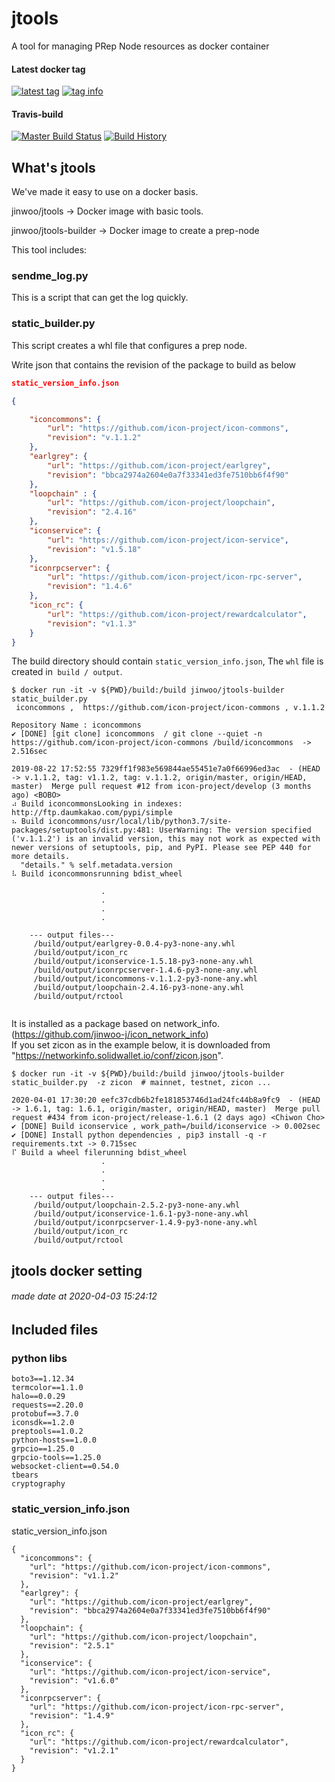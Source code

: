 # jtools

A tool for managing PRep Node resources as docker container

#### Latest docker tag
[![latest tag](https://images.microbadger.com/badges/version/jinwoo/jtools.svg)](https://microbadger.com/images/jinwoo/jtools "microbadger.com")
[![tag info](https://images.microbadger.com/badges/image/jinwoo/jtools.svg)](https://microbadger.com/images/jinwoo/jtools "microbadger.com")


#### Travis-build
[![Master Build Status](https://travis-ci.org/JINWOO-J/jtools.svg?branch=master)](https://travis-ci.org/JINWOO-J/jtools) 
[![Build History](https://buildstats.info/travisci/chart/jinwoo-j/jtools?branch=master&includeBuildsFromPullRequest=false&buildCount=30)](https://travis-ci.org/jinwoo-j/jtools)

## What's jtools

We've made it easy to use on a docker basis.

jinwoo/jtools -> Docker image with basic tools.

jinwoo/jtools-builder -> Docker image to create a prep-node

This tool includes:

### sendme_log.py

This is a script that can get the log quickly.


### static_builder.py

This script creates a whl file that configures a prep node.

Write json that contains the revision of the package to build as below

```json
static_version_info.json

{

    "iconcommons": {
        "url": "https://github.com/icon-project/icon-commons",
        "revision": "v.1.1.2"
    },
    "earlgrey": {
        "url": "https://github.com/icon-project/earlgrey",
        "revision": "bbca2974a2604e0a7f33341ed3fe7510bb6f4f90"
    },
    "loopchain" : {
        "url": "https://github.com/icon-project/loopchain",
        "revision": "2.4.16"
    },
    "iconservice": {
        "url": "https://github.com/icon-project/icon-service",
        "revision": "v1.5.18"
    },
    "iconrpcserver": {
        "url": "https://github.com/icon-project/icon-rpc-server",
        "revision": "1.4.6"
    },
    "icon_rc": {
        "url": "https://github.com/icon-project/rewardcalculator",
        "revision": "v1.1.3"
    }
}
```

The build directory should contain `static_version_info.json`,
The `whl` file is created in` build / output`.

```
$ docker run -it -v ${PWD}/build:/build jinwoo/jtools-builder static_builder.py  
 iconcommons ,  https://github.com/icon-project/icon-commons , v.1.1.2

Repository Name : iconcommons
✔ [DONE] [git clone] iconcommons  / git clone --quiet -n https://github.com/icon-project/icon-commons /build/iconcommons  -> 2.516sec

2019-08-22 17:52:55 7329ff1f983e569844ae55451e7a0f66996ed3ac  - (HEAD -> v.1.1.2, tag: v1.1.2, tag: v.1.1.2, origin/master, origin/HEAD, master)  Merge pull request #12 from icon-project/develop (3 months ago) <BOBO>
⠴ Build iconcommonsLooking in indexes: http://ftp.daumkakao.com/pypi/simple
⠦ Build iconcommons/usr/local/lib/python3.7/site-packages/setuptools/dist.py:481: UserWarning: The version specified ('v.1.1.2') is an invalid version, this may not work as expected with newer versions of setuptools, pip, and PyPI. Please see PEP 440 for more details.
  "details." % self.metadata.version
⠧ Build iconcommonsrunning bdist_wheel

                    .
                    .
                    .
                    .

	--- output files---
	 /build/output/earlgrey-0.0.4-py3-none-any.whl
	 /build/output/icon_rc
	 /build/output/iconservice-1.5.18-py3-none-any.whl
	 /build/output/iconrpcserver-1.4.6-py3-none-any.whl
	 /build/output/iconcommons-v.1.1.2-py3-none-any.whl
	 /build/output/loopchain-2.4.16-py3-none-any.whl
	 /build/output/rctool


```

It is installed as a package based on network_info. (https://github.com/jinwoo-j/icon_network_info) <br>
If you set zicon as in the example below, it is downloaded from "https://networkinfo.solidwallet.io/conf/zicon.json".

```
$ docker run -it -v ${PWD}/build:/build jinwoo/jtools-builder static_builder.py  -z zicon  # mainnet, testnet, zicon ...

2020-04-01 17:30:20 eefc37cdb6b2fe181853746d1ad24fc44b8a9fc9  - (HEAD -> 1.6.1, tag: 1.6.1, origin/master, origin/HEAD, master)  Merge pull request #434 from icon-project/release-1.6.1 (2 days ago) <Chiwon Cho>
✔ [DONE] Build iconservice , work_path=/build/iconservice -> 0.002sec
✔ [DONE] Install python dependencies , pip3 install -q -r requirements.txt -> 0.715sec
⠏ Build a wheel filerunning bdist_wheel
                    .
                    .
                    .
                    .
	--- output files---
	 /build/output/loopchain-2.5.2-py3-none-any.whl
	 /build/output/iconservice-1.6.1-py3-none-any.whl
	 /build/output/iconrpcserver-1.4.9-py3-none-any.whl
	 /build/output/icon_rc
	 /build/output/rctool

```
## jtools docker setting
###### made date at 2020-04-03 15:24:12 
## Included files
### python libs
```
boto3==1.12.34
termcolor==1.1.0
halo==0.0.29
requests==2.20.0
protobuf==3.7.0
iconsdk==1.2.0
preptools==1.0.2
python-hosts==1.0.0
grpcio==1.25.0
grpcio-tools==1.25.0
websocket-client==0.54.0
tbears
cryptography
```
### static_version_info.json
static_version_info.json
```
{
  "iconcommons": {
    "url": "https://github.com/icon-project/icon-commons",
    "revision": "v1.1.2"
  },
  "earlgrey": {
    "url": "https://github.com/icon-project/earlgrey",
    "revision": "bbca2974a2604e0a7f33341ed3fe7510bb6f4f90"
  },
  "loopchain": {
    "url": "https://github.com/icon-project/loopchain",
    "revision": "2.5.1"
  },
  "iconservice": {
    "url": "https://github.com/icon-project/icon-service",
    "revision": "v1.6.0"
  },
  "iconrpcserver": {
    "url": "https://github.com/icon-project/icon-rpc-server",
    "revision": "1.4.9"
  },
  "icon_rc": {
    "url": "https://github.com/icon-project/rewardcalculator",
    "revision": "v1.2.1"
  }
}
```

